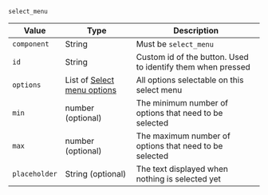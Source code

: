 `select_menu`

| Value         | Type                                                                       | Description                                                 |
|---------------|----------------------------------------------------------------------------|-------------------------------------------------------------|
| `component`   | String                                                                     | Must be `select_menu`                                       |
| `id`          | String                                                                     | Custom id of the button. Used to identify them when pressed |
| `options`     | List of [Select menu options](/parsables/components/select-menu-option.md) | All options selectable on this select menu                  |
| `min`         | number (optional)                                                          | The minimum number of options that need to be selected      |
| `max`         | number (optional)                                                          | The maximum number of options that need to be selected      |
| `placeholder` | String (optional)                                                          | The text displayed when nothing is selected yet             |